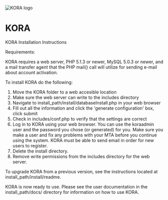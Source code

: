 ![KORA logo](http://kora.matrix.msu.edu/korapromoimages/newkora_logo.png "kora logo")


KORA
====

KORA Installation Instructions

Requirements:

KORA requires a web server, PHP 5.1.3 or newer, MySQL 5.0.3 or newer, and a mail transfer agent that the PHP mail() call will utilize for sending e-mail about account activation.

To install KORA do the following:

1. Move the KORA folder to a web accesible location
2. Make sure the web server can write to the includes directory
3. Navigate to install_path/install/databaseInstall.php in your web browser
4. Fill out all the information and click the 'generate configuration' box, click submit
5. Check in includes/conf.php to verify that the settings are correct
6. Log in to KORA using your web browser.  You can use the koraadmin user and the password you chose (or generated) for you.  Make sure you make a user and fix any problems with your MTA before you continue using the system.  KORA must be able to send email in order for new
   users to register.
7. Delete the install directory.
8. Remove write permissions from the includes directory for the web server.

To upgrade KORA from a previous version, see the instructions located at install_path/install/readme.

KORA is now ready to use.  Please see the user documentation in the install_path/docs/ directory for information on how to use KORA.
